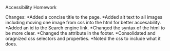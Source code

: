 Accessibility Homework

Changes:
*Added a concise title to the page.
*Added alt text to all images including moving one image from css into the html for better accesability.
*Added an id to the Search engine link.
*Changed the syntax of the html to be more clear.
*Changed the <h> attribute in the footer.
*Consolidated and oragnized css selectors and properties.
*Noted the css to include what it does.



      
